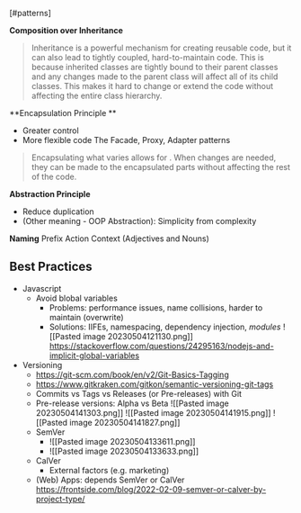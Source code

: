 [#patterns]

**Composition over Inheritance**

>Inheritance is a powerful mechanism for creating reusable code, but it can also lead to tightly coupled, hard-to-maintain code. This is because inherited classes are tightly bound to their parent classes and any changes made to the parent class will affect all of its child classes. This makes it hard to change or extend the code without affecting the entire class hierarchy.


**Encapsulation Principle **
- Greater control
- More flexible code
	The Facade, Proxy, Adapter patterns
> Encapsulating what varies allows for . When changes are needed, they can be made to the encapsulated parts without affecting the rest of the code.

**Abstraction Principle**
- Reduce duplication
- (Other meaning - OOP Abstraction): Simplicity from complexity

**Naming**
	Prefix Action Context (Adjectives and Nouns)

## **Best Practices**
- Javascript
	- Avoid blobal variables
		- Problems: performance issues, name collisions, harder to maintain (overwrite)
		- Solutions: IIFEs, namespacing, dependency injection, *modules*
		![[Pasted image 20230504121130.png]]
		https://stackoverflow.com/questions/24295163/nodejs-and-implicit-global-variables
- Versioning
	- https://git-scm.com/book/en/v2/Git-Basics-Tagging
	- https://www.gitkraken.com/gitkon/semantic-versioning-git-tags
	- Commits vs Tags vs Releases (or Pre-releases) with Git
	- Pre-release versions: Alpha vs Beta
	![[Pasted image 20230504141303.png]]
	![[Pasted image 20230504141915.png]]
	![[Pasted image 20230504141827.png]]
	- SemVer
		- ![[Pasted image 20230504133611.png]]
		- ![[Pasted image 20230504133633.png]]
	- CalVer
		- External factors (e.g. marketing)
	- (Web) Apps: depends SemVer or CalVer https://frontside.com/blog/2022-02-09-semver-or-calver-by-project-type/
